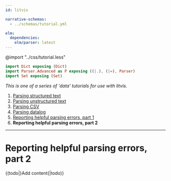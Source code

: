 ```yaml
---
id: litvis

narrative-schemas:
  - ../schemas/tutorial.yml

elm:
  dependencies:
    elm/parser: latest
---
```


@import "../css/tutorial.less"

```elm {l=hidden}
import Dict exposing (Dict)
import Parser.Advanced as P exposing ((|.), (|=), Parser)
import Set exposing (Set)
```

_This is one of a series of 'data' tutorials for use with litvis._

1.  [Parsing structured text](assemblyParsing.md)
1.  [Parsing unstructured text](unstructuredText.md)
1.  [Parsing CSV](csvParsing.md)
1.  [Parsing datalog](datalogParsing.md)
1.  [Reporting helpful parsing errors, part 1](datalogErrorReporting1.md)
1.  **Reporting helpful parsing errors, part 2**

---

# Reporting helpful parsing errors, part 2

{(todo|}Add content{|todo)}
